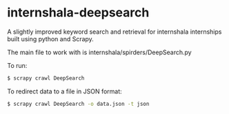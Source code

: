 # internshala-deepsearch
A slightly improved keyword search and retrieval for internshala internships built using python and Scrapy.

The main file to work with is internshala/spirders/DeepSearch.py


To run:
```sh
$ scrapy crawl DeepSearch
```

To redirect data to a file in JSON format:
```sh
$ scrapy crawl DeepSearch -o data.json -t json
```
